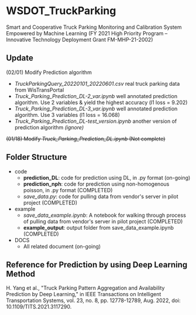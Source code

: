# WSDOT_TruckParking
Smart and Cooperative Truck Parking Monitoring and Calibration System Empowered by Machine Learning 
(FY 2021 High Priority Program – Innovative Technology Deployment Grant FM-MHP-21-2002)

## Update
(02/01) Modify Prediction algorithm
* *TruckParkingQuery_20220101_20220601.csv* real truck parking data from WisTransPortal
* *Truck_Parking_Prediction_DL-2_var.ipynb* well annotated prediction algorithm. Use 2 variables & yield the highest accuracy (l1 loss = 9.202)
* *Truck_Parking_Prediction_DL-3_var.ipynb* well annotated prediction algorithm. Use 3 variables (l1 loss = 16.068)
* *Truck_Parking_Prediction_DL-test_version.ipynb* another version of prediction algorithm *(ignore)*

~~(01/18) Modify *Truck_Parking_Prediction_DL.ipynb* (Not complete)~~

## Folder Structure
* code
  * **prediction_DL**: code for prediction using DL, in .py format (on-going)
  * **prediction_nph**: code for prediction using non-homogenous poisson, in .py format (COMPLETED)
  * *save_data.py*: code for pulling data from vendor's server in pilot project (COMPLETED)
* example
  * *save_data_example.ipynb*: A notebook for walking through process of pulling data from vendor's server in pilot project (COMPLETED)
  * **example_output**: output folder from save_data_example.ipynb (COMPLETED)
* DOCS
  * All related document (on-going)

## Reference for Prediction by using Deep Learning Method
H. Yang et al., "Truck Parking Pattern Aggregation and Availability Prediction by Deep Learning," in IEEE Transactions on Intelligent Transportation Systems, vol. 23, no. 8, pp. 12778-12789, Aug. 2022, doi: 10.1109/TITS.2021.3117290.
